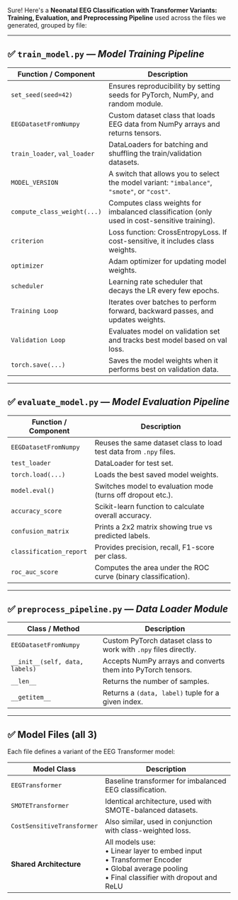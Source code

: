 

Sure! Here's a **Neonatal EEG Classification with Transformer Variants: Training, Evaluation, and Preprocessing Pipeline** used across the files we generated, grouped by file:

---

## ✅ `train_model.py` — *Model Training Pipeline*

| **Function / Component**     | **Description**                                                                              |
| ---------------------------- | -------------------------------------------------------------------------------------------- |
| `set_seed(seed=42)`          | Ensures reproducibility by setting seeds for PyTorch, NumPy, and random module.              |
| `EEGDatasetFromNumpy`        | Custom dataset class that loads EEG data from NumPy arrays and returns tensors.              |
| `train_loader`, `val_loader` | DataLoaders for batching and shuffling the train/validation datasets.                        |
| `MODEL_VERSION`              | A switch that allows you to select the model variant: `"imbalance"`, `"smote"`, or `"cost"`. |
| `compute_class_weight(...)`  | Computes class weights for imbalanced classification (only used in cost-sensitive training). |
| `criterion`                  | Loss function: CrossEntropyLoss. If cost-sensitive, it includes class weights.               |
| `optimizer`                  | Adam optimizer for updating model weights.                                                   |
| `scheduler`                  | Learning rate scheduler that decays the LR every few epochs.                                 |
| `Training Loop`              | Iterates over batches to perform forward, backward passes, and updates weights.              |
| `Validation Loop`            | Evaluates model on validation set and tracks best model based on val loss.                   |
| `torch.save(...)`            | Saves the model weights when it performs best on validation data.                            |

---

## ✅ `evaluate_model.py` — *Model Evaluation Pipeline*

| **Function / Component** | **Description**                                                    |
| ------------------------ | ------------------------------------------------------------------ |
| `EEGDatasetFromNumpy`    | Reuses the same dataset class to load test data from `.npy` files. |
| `test_loader`            | DataLoader for test set.                                           |
| `torch.load(...)`        | Loads the best saved model weights.                                |
| `model.eval()`           | Switches model to evaluation mode (turns off dropout etc.).        |
| `accuracy_score`         | Scikit-learn function to calculate overall accuracy.               |
| `confusion_matrix`       | Prints a 2x2 matrix showing true vs predicted labels.              |
| `classification_report`  | Provides precision, recall, F1-score per class.                    |
| `roc_auc_score`          | Computes the area under the ROC curve (binary classification).     |

---

## ✅ `preprocess_pipeline.py` — *Data Loader Module*

| **Class / Method**             | **Description**                                                  |
| ------------------------------ | ---------------------------------------------------------------- |
| `EEGDatasetFromNumpy`          | Custom PyTorch dataset class to work with `.npy` files directly. |
| `__init__(self, data, labels)` | Accepts NumPy arrays and converts them into PyTorch tensors.     |
| `__len__`                      | Returns the number of samples.                                   |
| `__getitem__`                  | Returns a `(data, label)` tuple for a given index.               |

---

## ✅ Model Files (all 3)

Each file defines a variant of the EEG Transformer model:

| **Model Class**            | **Description**                                                                                                                                   |
| -------------------------- | ------------------------------------------------------------------------------------------------------------------------------------------------- |
| `EEGTransformer`           | Baseline transformer for imbalanced EEG classification.                                                                                           |
| `SMOTETransformer`         | Identical architecture, used with SMOTE-balanced datasets.                                                                                        |
| `CostSensitiveTransformer` | Also similar, used in conjunction with class-weighted loss.                                                                                       |
| **Shared Architecture**    | All models use:<br>• Linear layer to embed input<br>• Transformer Encoder<br>• Global average pooling<br>• Final classifier with dropout and ReLU |

